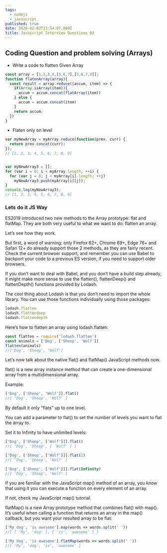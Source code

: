 ```yaml
---
tags:
  - nodejs
  - javascript
published: true
date: 2020-02-02T13:54:07.809Z
title: Javascript Interview Questions 02
---
```


## Coding Question and problem solving (Arrays)

- Write a code to flatten Given Array 

```javascript
const array = [1,2,3,4,[5,6,7],[5,6,7,8]];
function flatenArray(array){
  const result = array.reduce((accum, item) => {
    if(Array.isArray(item)){
      accum = accum.concat(flatArray(item))
    } else {
      accum = accum.concat(item)
    }
    return accum;
  })
}
```

- Flaten only on level 

```javascript
var myNewArray = myArray.reduce(function(prev, curr) {
  return prev.concat(curr);
});
// [1, 2, 3, 4, 5, 6, 7, 8, 9]


var myNewArray3 = [];
for (var i = 0; i < myArray.length; ++i) {
  for (var j = 0; j < myArray[i].length; ++j)
    myNewArray3.push(myArray[i][j]);
}
console.log(myNewArray3);
// [1, 2, 3, 4, 5, 6, 7, 8, 9]
```

### Lets do it JS Way 

ES2019 introduced two new methods to the Array prototype: flat and flatMap. They are both very useful to what we want to do: flatten an array.

Let’s see how they work.

But first, a word of warning: only Firefox 62+, Chrome 69+, Edge 76+ and Safari 12+ do already support those 2 methods, as they are fairly recent. Check the current browser support, and remember you can use Babel to backport your code to a previous ES version, if you need to support older browsers.

If you don’t want to deal with Babel, and you don’t have a build step already, it might make more sense to use the flatten(), flattenDeep() and flattenDepth() functions provided by Lodash.

The cool thing about Lodash is that you don’t need to import the whole library. You can use those functions individually using those packages:
```javascript
lodash.flatten
lodash.flattendeep
lodash.flattendepth
```
Here’s how to flatten an array using lodash.flatten:
```javascript
const flatten = require('lodash.flatten')
const animals = ['Dog', ['Sheep', 'Wolf']]
flatten(animals)
//['Dog', 'Sheep', 'Wolf']
```

Let’s now talk about the native flat() and flatMap() JavaScript methods now.

flat() is a new array instance method that can create a one-dimensional array from a multidimensional array.

Example:
```javascript
['Dog', ['Sheep', 'Wolf']].flat()
//[ 'Dog', 'Sheep', 'Wolf' ]
```
By default it only “flats” up to one level.

You can add a parameter to flat() to set the number of levels you want to flat the array to.

Set it to Infinity to have unlimited levels:
```javascript
['Dog', ['Sheep', ['Wolf']]].flat()
//[ 'Dog', 'Sheep', [ 'Wolf' ] ]

['Dog', ['Sheep', ['Wolf']]].flat(2)
//[ 'Dog', 'Sheep', 'Wolf' ]

['Dog', ['Sheep', ['Wolf']]].flat(Infinity)
//[ 'Dog', 'Sheep', 'Wolf' ]
```
If you are familiar with the JavaScript map() method of an array, you know that using it you can execute a function on every element of an array.

If not, check my JavaScript map() tutorial.

flatMap() is a new Array prototype method that combines flat() with map(). It’s useful when calling a function that returns an array in the map() callback, but you want your resulted array to be flat:
```javascript
['My dog', 'is awesome'].map(words => words.split(' '))
//[ [ 'My', 'dog' ], [ 'is', 'awesome' ] ]

['My dog', 'is awesome'].flatMap(words => words.split(' '))
//[ 'My', 'dog', 'is', 'awesome' ]
```